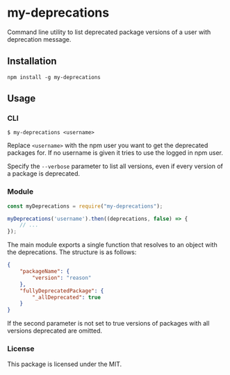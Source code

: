 # my-deprecations

Command line utility to list deprecated package versions of a user with deprecation
message.

## Installation
```
npm install -g my-deprecations
```

## Usage
### CLI
```
$ my-deprecations <username>
```

Replace `<username>` with the npm user you want to get the deprecated packages for.
If no username is given it tries to use the logged in npm user.

Specify the `--verbose` parameter to list all versions, even if every version of
a package is deprecated.

### Module
```js
const myDeprecations = require("my-deprecations");

myDeprecations('username').then((deprecations, false) => {
    // ...
});
```

The main module exports a single function that resolves to an object with the
deprecations. The structure is as follows:
```json
{
    "packageName": {
        "version": "reason"
    },
    "fullyDeprecatedPackage": {
        "_allDeprecated": true
    }
}
```

If the second parameter is not set to true versions of packages with all versions
deprecated are omitted.

### License
This package is licensed under the MIT.
